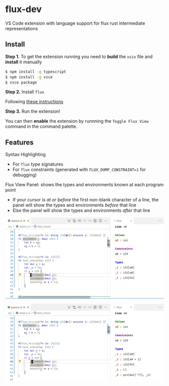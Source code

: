 # flux-dev

VS Code extension with language support for flux rust intermediate representations

## Install

**Step 1.** To get the extension running you need to **build** the `vsix` file and **install** it manually

```bash
$ npm install -g typescript
$ npm install -g vsce
$ vsce package
```

**Step 2.** Install `flux`

Following [these instructions](https://flux-rs.github.io/flux/guide/install.html)

**Step 3.** Run the extension!

You can then **enable** the extension by runnning the `Toggle Flux View` command in the command palette.

## Features

Syntax Highlighting

- For `flux` type signatures
- For `flux` constraints (generated with `FLUX_DUMP_CONSTRAINT=1` for debugging)

Flux View Panel: shows the types and environments known at each program point

- If your cursor is _at or before_ the first non-blank character of a line, the panel will show the types and environments _before_ that line
- Else the panel will show the types and environments _after_ that line

![Before Statement](static/flux_view_start.jpg)

![After Statement](static/flux_view_end.jpg)